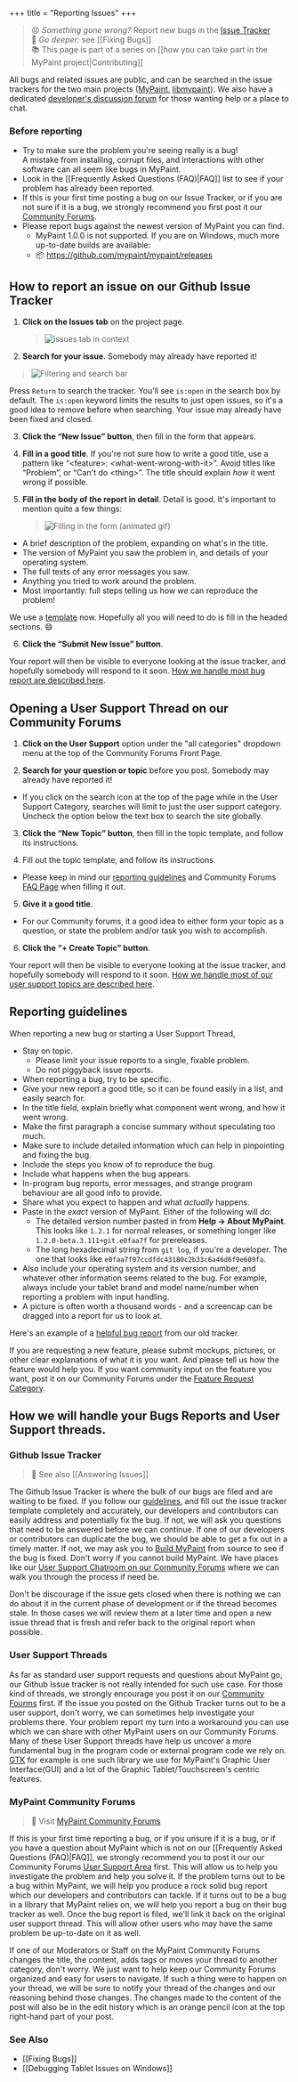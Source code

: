 +++
title = "Reporting Issues"
+++

> :rage: _Something gone wrong?_ Report new bugs in the [Issue Tracker][tracker]  
> :rabbit: _Go deeper:_ see [[Fixing Bugs]]  
> :books: This page is part of a series on [[how you can take part in the MyPaint project|Contributing]]  

All bugs and related issues are public,
and can be searched in the issue trackers for the two main projects
([MyPaint][code.mypaint], [libmypaint][code.libmypaint]).
We also have a dedicated [developer's discussion forum][code.forum]
for those wanting help or a place to chat.


[code.mypaint]: https://github.com/mypaint/mypaint/issues
[code.libmypaint]: https://github.com/mypaint/libmypaint/issues
[code.forum]: http://community.mypaint.org/c/development

### Before reporting

* Try to make sure the problem you're seeing really is a bug!  
  A mistake from installing, corrupt files, and interactions with other software can all seem like bugs in MyPaint.
* Look in the [[Frequently Asked Questions (FAQ)|FAQ]] list to see if your problem has already been reported.
* If this is your first time posting a bug on our Issue Tracker, or if you are not sure if it is a bug, we strongly recommend you first post it our [Community Forums](#mypaint-community-forums).
* Please report bugs against the newest version of MyPaint you can find.
  * MyPaint 1.0.0 is not supported. If you are on Windows, much more up-to-date builds are available:
  * :package: <https://github.com/mypaint/mypaint/releases>

## How to report an issue on our Github Issue Tracker

1. **Click on the Issues tab** on the project page.

   > ![issues tab in context](https://cloud.githubusercontent.com/assets/61299/12677480/45a6c104-c691-11e5-9483-10bc6f9f4cf0.png)

2. **Search for your issue**. Somebody may already have reported it!

  > ![Filtering and search bar](https://cloud.githubusercontent.com/assets/61299/12677191/1ae49614-c68f-11e5-8c7b-3f24a2da933f.png)

  Press `Return` to search the tracker. You'll see `is:open` in the search box by default. The `is:open` keyword limits the results to just open issues, so it's a good idea to remove before when searching. Your issue may already have been fixed and closed.

3. **Click the “New Issue” button**, then fill in the form that appears.

4. **Fill in a good title**.
  If you're not sure how to write a good title, use a pattern like “\<feature\>: \<what-went-wrong-with-it\>”.
  Avoid titles like “Problem”, or “Can't do \<thing\>”. The title should explain _how_ it went wrong if possible.

5. **Fill in the body of the report in detail**. Detail is good. It's important to mention quite a few things:
   > ![Filling in the form (animated gif)](https://cloud.githubusercontent.com/assets/61299/12676285/c6cc7782-c688-11e5-8937-0cda2b47a4b6.gif)

  * A brief description of the problem, expanding on what's in the title.
  * The version of MyPaint you saw the problem in, and details of your operating system.
  * The full texts of any error messages you saw.
  * Anything you tried to work around the problem.
  * Most importantly: full steps telling us how *we* can reproduce the problem!

  We use a [template](https://github.com/mypaint/mypaint/blob/master/ISSUE_TEMPLATE.md) now. Hopefully all you will need to do is fill in the headed sections. :smile:

6. **Click the “Submit New Issue” button**.

  Your report will then be visible to everyone looking at the issue tracker, and hopefully somebody will respond to it soon. [How we handle most bug report are described here](#how-we-will-handle-your-bugs-reports-and-user-support-threads).

## Opening a User Support Thread on our Community Forums

1. **Click on the User Support** option under the "all categories" dropdown menu at the top of the Community Forums Front Page.

2. **Search for your question or topic** before you post. Somebody may already have reported it!

  * If you click on the search icon at the top of the page while in the User Support Category, searches will limit to just the user support category. Uncheck the option below the text box to search the site globally.

3. **Click the “New Topic” button**, then fill in the topic template, and follow its instructions.

4. Fill out the topic template, and follow its instructions.
  * Please keep in mind our [reporting guidelines](#reporting-guidelines) and Community Forums [FAQ Page](https://community.mypaint.org/faq) when filling it out.

5. **Give it a good title**.
  * For our Community forums, it a good idea to either form your topic as a question, or state the problem and/or task you wish to accomplish.

6. **Click the “+ Create Topic” button**.

  Your report will then be visible to everyone looking at the issue tracker, and hopefully somebody will respond to it soon. [How we handle most of our user support topics are described here](#how-we-will-handle-your-bugs-reports-and-user-support-threads).

## Reporting guidelines

When reporting a new bug or starting a User Support Thread,

* Stay on topic.
  * Please limit your issue reports to a single, fixable problem.
  * Do not piggyback issue reports.
* When reporting a bug, try to be specific.
* Give your new report a good title, so it can be found easily in a list, and easily search for.
* In the title field, explain briefly what component went wrong, and how it went wrong.
* Make the first paragraph a concise summary without speculating too much.
* Make sure to include detailed information which can help in pinpointing and fixing the bug.
* Include the steps you know of to reproduce the bug.
* Include what happens when the bug appears.
* In-program bug reports, error messages, and strange program behaviour are all good info to provide.
* Share what you expect to happen and what _actually_ happens.
* Paste in the _exact_ version of MyPaint. Either of the following will do:
  - The detailed version number pasted in from **Help → About MyPaint**. This looks like `1.2.1` for normal releases, or something longer like `1.2.0-beta.3.111+git.e0faa7f` for prereleases.
  - The long hexadecimal string from `git log`, if you're a developer. The one that looks like `e0faa7f07ccdfdc43180c2b33c6a46d6f9e609fa`.
* Also include your operating system and its version number, and whatever other information seems related to the bug. For example, always include your tablet brand and model name/number when reporting a problem with input handling.
* A picture is often worth a thousand words - and a screencap can be dragged into a report for us to look at.

Here's an example of a [helpful bug report](https://web.archive.org/web/20150311214529/https://gna.org/bugs/?func=detailitem&item_id=17613#comment0) from our old tracker.

If you are requesting a new feature, please submit mockups, pictures, or other clear explanations of what it is you want. And please tell us how the feature would help you. If you want community input on the feature you want, post it on our Community Forums under the [Feature Request Category][feature-request]. 

## How we will handle your Bugs Reports and User Support threads.

### Github Issue Tracker
> :link: See also [[Answering Issues]]

The Github Issue Tracker is where the bulk of our bugs are filed and are waiting to be fixed. If you follow our [guidelines](#reporting-guidelines), and fill out the issue tracker template completely and accurately, our developers and contributors can easily address and potentially fix the bug. If not, we will ask you questions that need to be answered before we can continue. If one of our developers or contributors can duplicate the bug, we should be able to get a fix out in a timely matter. If not, we may ask you to [Build MyPaint][build] from source to see if the bug is fixed. Don't worry if you cannot build MyPaint. We have places like our [User Support Chatroom on our Community Forums][chat] where we can walk you through the process if need be.

Don't be discourage if the issue gets closed when there is nothing we can do about it in the current phase of development or if the thread becomes stale. In those cases we will review them at a later time and open a new issue thread that is fresh and refer back to the original report when possible.

### User Support Threads

As far as standard user support requests and questions about MyPaint go, our Github Issue tracker is not really intended for such use case. For those kind of threads, we strongly encourage you post it on our [Community Fourms](#mypaint-community-forums) first. If the issue you posted on the Github Tracker turns out to be a user support, don't worry, we can sometimes help investigate your problems there. Your problem report my turn into a workaround you can use which we can share with other MyPaint users on our Community Forums. Many of these User Support threads have help us uncover a more fundamental bug in the program code or external program code we rely on. [GTK](https://developer.gnome.org/gtk3/3.0/gtk.html) for example is one such library we use for MyPaint's Graphic User Interface(GUI) and a lot of the Graphic Tablet/Touchscreen's centric features.

### MyPaint Community Forums
> :link: Visit [MyPaint Community Forums][community]

If this is your first time reporting a bug, or if you unsure if it is a bug, or if you have a question about MyPaint which is not on our [[Frequently Asked Questions (FAQ)|FAQ]], we strongly recommend you to post it our our Community Forums [User Support Area][support] first. This will allow us to help you investigate the problem and help you solve it. If the problem turns out to be a bug within MyPaint, we will help you produce a rock solid bug report which our developers and contributors can tackle. If it turns out to be a bug in a library that MyPaint relies on, we will help you report a bug on their bug tracker as well. Once the bug report is filed, we'll link it back on the original user support thread. This will allow other users who may have the same problem be up-to-date on it as well.

If one of our Moderators or Staff on the MyPaint Community Forums changes the title, the content, adds tags or moves your thread to another category, don't worry. We just want to help keep our Community Forums organized and easy for users to navigate. If such a thing were to happen on your thread, we will be sure to notify your thread of the changes and our reasoning behind those changes. The changes made to the content of the post will also be in the edit history which is an orange pencil icon at the top right-hand part of your post.

### See Also

* [[Fixing Bugs]]
* [[Debugging Tablet Issues on Windows]]

[tracker]: https://github.com/mypaint/mypaint/issues
[community]: https://community.mypaint.org
[support]: https://community.mypaint.org/c/support
[build]: https://github.com/mypaint/mypaint/blob/master/README.md#build-and-install
[chat]: https://community.mypaint.org/chat/support/623
[feature-request]: https://community.mypaint.org/c/feature-requests
